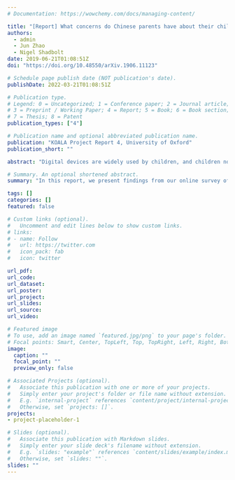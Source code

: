 ```yaml
---
# Documentation: https://wowchemy.com/docs/managing-content/

title: "[Report] What concerns do Chinese parents have about their children's digital adoption and how to better support them?"
authors: 
  - admin
  - Jun Zhao
  - Nigel Shadbolt
date: 2019-06-21T01:08:51Z
doi: "https://doi.org/10.48550/arXiv.1906.11123"

# Schedule page publish date (NOT publication's date).
publishDate: 2022-03-21T01:08:51Z

# Publication type.
# Legend: 0 = Uncategorized; 1 = Conference paper; 2 = Journal article;
# 3 = Preprint / Working Paper; 4 = Report; 5 = Book; 6 = Book section;
# 7 = Thesis; 8 = Patent
publication_types: ["4"]

# Publication name and optional abbreviated publication name.
publication: "KOALA Project Report 4, University of Oxford"
publication_short: ""

abstract: "Digital devices are widely used by children, and children nowadays are spending more time online than with other media sources, such as watching television or playing offline video games. In the UK, 44% of children aged five to ten have been provided with their own tablets, with this percentage increasing annually, while in the US, ownership of tablets by children in this age group grew fivefold between 2011 and 2013. Our previous research found that UK children and parents need better support in dealing with online privacy risks. Interestingly, very few research was done on Chinese children and parents. In this report, we present findings from our online survey of 593 Chinese parents with children aged 6-10 in February and March 2019. Our study particularly focused on understanding Chinese parents' awareness and management of their children's online privacy risks. The goal of the survey was to examine the current adoption pattern of digital devices by Chinese families with young children, the concerns Chinese parents have about their children's online activities and the current practices they use for safeguarding their children online. Our findings imply that we need to continue presenting specific guidance to parents in order to support their choice of digital content for their young children. Further, we need to look more deeply into the roles schools are taking in children's online activities, how can we support schools and teachers when they are making recommendations to parents and children."

# Summary. An optional shortened abstract.
summary: "In this report, we present findings from our online survey of 593 Chinese parents with children aged 6-10 in February and March 2019. Our study particularly focused on understanding Chinese parents' awareness and management of their children's online privacy risks. The goal of the survey was to examine the current adoption pattern of digital devices by Chinese families with young children, the concerns Chinese parents have about their children's online activities and the current practices they use for safeguarding their children online. Our findings imply that we need to continue presenting specific guidance to parents in order to support their choice of digital content for their young children. Further, we need to look more deeply into the roles schools are taking in children's online activities, how can we support schools and teachers when they are making recommendations to parents and children."

tags: []
categories: []
featured: false

# Custom links (optional).
#   Uncomment and edit lines below to show custom links.
# links:
# - name: Follow
#   url: https://twitter.com
#   icon_pack: fab
#   icon: twitter

url_pdf:
url_code:
url_dataset:
url_poster:
url_project:
url_slides:
url_source:
url_video:

# Featured image
# To use, add an image named `featured.jpg/png` to your page's folder. 
# Focal points: Smart, Center, TopLeft, Top, TopRight, Left, Right, BottomLeft, Bottom, BottomRight.
image:
  caption: ""
  focal_point: ""
  preview_only: false

# Associated Projects (optional).
#   Associate this publication with one or more of your projects.
#   Simply enter your project's folder or file name without extension.
#   E.g. `internal-project` references `content/project/internal-project/index.md`.
#   Otherwise, set `projects: []`.
projects:
- project-placeholder-1

# Slides (optional).
#   Associate this publication with Markdown slides.
#   Simply enter your slide deck's filename without extension.
#   E.g. `slides: "example"` references `content/slides/example/index.md`.
#   Otherwise, set `slides: ""`.
slides: ""
---
```

